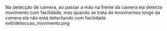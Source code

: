 Na detecção de camera, ao passar a mão na frente da camera ela detecta movimento com facilidade, mas quando se trata de movimentos longe da camera ela não está detectando com facilidade. 
ex6/deteccao_movimento.png
